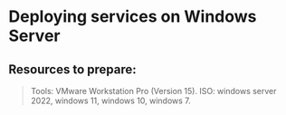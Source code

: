 # Deploying services on Windows Server

## Resources to prepare:
> Tools: VMware Workstation Pro (Version 15).
> ISO: windows server 2022, windows 11, windows 10, windows 7.

